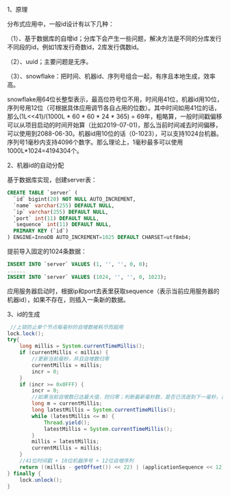1、原理

分布式应用中，一般id设计有以下几种：

（1）、基于数据库的自增id；分库下会产生一些问题，解决方法是不同的分库发行不同段的id，例如1库发行奇数id，2库发行偶数id。

（2）、uuid；主要问题是无序。

（3）、snowflake：把时间、机器id、序列号组合一起，有序且本地生成，效率高。



snowflake用64位长整型表示，最高位符号位不用，时间用41位，机器id用10位，序列号用12位（可根据具体应用调节各自占用的位数）。其中时间如用41位的话，那么(1L<<41)/(1000L * 60 * 60 * 24 * 365) = 69年，粗略算，一般时间戳偏移可以从项目启动的时间开始算（比如2019-07-01)，那么当前时间减去时间偏移，可以使用到2088-06-30。机器id用10位的话（0-1023），可以支持1024台机器。序列号1毫秒内支持4096个数字。那么理论上，1毫秒最多可以使用1000L*1024=4194304个。



2、机器id的自动分配

基于数据库实现，创建server表：

```sql
CREATE TABLE `server` (
  `id` bigint(20) NOT NULL AUTO_INCREMENT,
  `name` varchar(255) DEFAULT NULL,
  `ip` varchar(255) DEFAULT NULL,
  `port` int(11) DEFAULT NULL,
  `sequence` int(11) DEFAULT NULL,
  PRIMARY KEY (`id`)
) ENGINE=InnoDB AUTO_INCREMENT=1025 DEFAULT CHARSET=utf8mb4;
```

提前导入固定的1024条数据：

```sql
INSERT INTO `server` VALUES (1, '', '', 0, 0);
......
INSERT INTO `server` VALUES (1024, '', '', 0, 1023);
```

应用服务器启动时，根据ip和port去表里获取sequence（表示当前应用服务器的机器id），如果不存在，则插入一条新的数据。



3、id的生成

```java
 //上锁防止单个节点每毫秒的自增数被耗尽而超用
lock.lock();    
try{    
    long millis = System.currentTimeMillis();    
    if (currentMillis < millis) {        
        //更新当前毫秒，并且自增数归零        
        currentMillis = millis;        
        incr = 0;  
    }    
    if (incr >= 0x0FFF) {       
        incr = 0;        
        //如果当前自增数已达最大值，则归零；判断最新毫秒数，是否已流逝到下一毫秒，否则线程自旋等待时间的流逝        
        long m = currentMillis;        
        long latestMillis = System.currentTimeMillis();       
        while (latestMillis <= m) {            
            Thread.yield();            
            latestMillis = System.currentTimeMillis();     
        }       
        millis = latestMillis;       
        currentMillis = millis;   
    }   
    //41位时间戳 + 10位机器序号 + 12位自增序列    
    return ((millis - getOffset()) << 22) | (applicationSequence << 12) | incr++;
} finally {   
    lock.unlock();
}
```